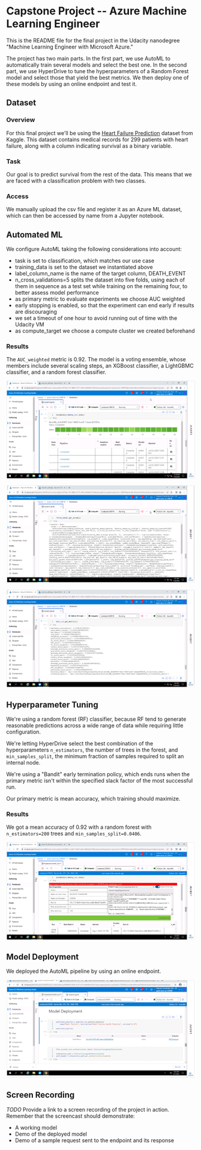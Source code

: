# Capstone Project -- Azure Machine Learning Engineer

This is the README file for the final project in the Udacity nanodegree "Machine Learning Engineer with Microsoft Azure."

The project has two main parts.
In the first part, we use AutoML to automatically train several models and select the best one.
In the second part, we use HyperDrive to tune the hyperparameters of a Random Forest model and select those that yield the best metrics.
We then deploy one of these models by using an online endpoint and test it.

## Dataset

### Overview

For this final project we'll be using the [Heart Failure Prediction](https://www.kaggle.com/datasets/andrewmvd/heart-failure-clinical-data) dataset from Kaggle.
This dataset contains medical records for 299 patients with heart failure,
along with a column indicating survival as a binary variable.


### Task

Our goal is to predict survival from the rest of the data.
This means that we are faced with a classification problem with two classes.

### Access

We manually upload the csv file and register it as an Azure ML dataset,
which can then be accessed by name from a Jupyter notebook.

## Automated ML

We configure AutoML taking the following considerations into account:
- task is set to classification, which matches our use case
- training_data is set to the dataset we instantiated above
- label_column_name is the name of the target column, DEATH_EVENT
- n_cross_validations=5 splits the dataset into five folds, using each of them in sequence as a test set while training on the remaining four, to better assess model performance
- as primary metric to evaluate experiments we choose AUC weighted
- early stopping is enabled, so that the experiment can end early if results are discouraging
- we set a timeout of one hour to avoid running out of time with the Udacity VM
- as compute_target we choose a compute cluster we created beforehand

### Results

The `AUC_weighted` metric is 0.92. The model is a voting ensemble, whose members include several scaling steps, an XGBoost classifier, a LightGBMC classifier, and a random forest classifier.

![RunDetails widget](screenshots/Screenshot_20230720_145021_RunDetails.png)

![Parameters](screenshots/Screenshot_20230720_150156_fitted_model_get_params.png)

![Metrics](screenshots/Screenshot_20230720_150432_best_run_get_metrics.png)

## Hyperparameter Tuning

We're using a random forest (RF) classifier, because RF tend to generate reasonable predictions across a wide range of data while requiring little configuration.

We're letting HyperDrive select the best combination of the hyperparameters `n_estimators`, the number of trees in the forest, and `min_samples_split`, the minimum fraction of samples required to split an internal node.

We're using a "Bandit" early termination policy, which ends runs when the primary metric isn't within the specified slack factor of the most successful run.

Our primary metric is mean accuracy, which training should maximize.


### Results

We got a mean accuracy of 0.92 with a random forest with `n_estimators=200` trees and `min_samples_split=0.0406`.

![RunDetails](screenshots/Screenshot_20230801_153444_RunDetails.png)

## Model Deployment

We deployed the AutoML pipeline by using an online endpoint.

![Endpoint](screenshots/Screenshot_20230801_234335_active_endpoint.png)

## Screen Recording

*TODO* Provide a link to a screen recording of the project in action. Remember that the screencast should demonstrate:
- A working model
- Demo of the deployed  model
- Demo of a sample request sent to the endpoint and its response
